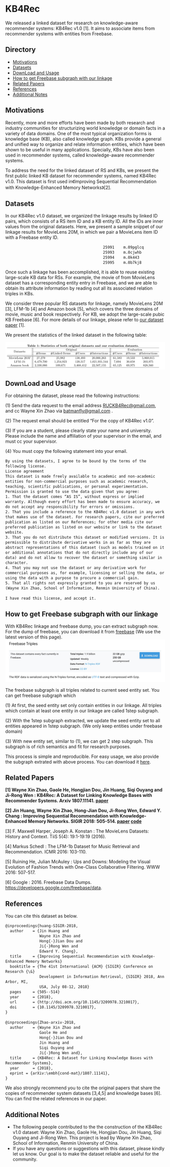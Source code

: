 # KB4Rec
<!--This project is a description for dataset KB4Rec, a knowledge-aware recommder linkage dataset.-->
We released a linked dataset for research on knowledge-aware recommender systems: KB4Rec v1.0 [1]. It aims to associate items from recommender systems with entities from Freebase. 
## Directory
* [Motivations](#Motivations)
* [Datasets](#Datasets)
* [DownLoad and Usage](#Download)
* [How to get Freebase subgraph with our linkage](#Usage)
* [Related Papers](#Papers)
* [References](#References)
* [Additional Notes](#Addition)

## <div id="Motivations"></div>Motivations
<!--
Nowadays, recommender systems (RS), which aim to match users with interested items, have played an important role in various online applications. Traditional recommendation algorithms mainly focus on learning effective preference models from historical user-item interaction data, e.g. matrix factorization. With the rapid development of Web techniques, various kinds of side information has become available in RSs, called context. In an early stage, such context information is usually unstructured, and its availability is limited to specific data domains or platforms.-->
   
   Recently, more and more efforts have been made by both research and industry communities for structurizing world knowledge or domain facts in a variety of data domains. One of the most typical organization forms is knowledge base (KB), also called knowledge graph. KBs provide a general and unified way to organize and relate information entities, which have been shown to be useful in many applications. Specially, KBs have also been used in recommender systems, called knowledge-aware recommender systems.
   
   To address the need for the linked dataset of RS and KBs, we present the first public linked KB dataset for recommender systems, named KB4Rec v1.0. This dataset is first used in《Improving Sequential Recommendation with Knowledge-Enhanced Memory Networks》[2].
   
## <div id="Datasets"></div>Datasets
   <!--In our KB4Rec v1.0 dataset, we organized the linkage results by linked ID pairs, which consists of a RS item ID and a KB entity ID. All the IDs are inner values from the original datasets. Once such a linkage has been accomplished, it is able to reuse existing large-scale KB data for RSs.-->
<!--In our KB4Rec v1.0 dataset, we organized the linkage results by linked ID pairs, which consists of a RS item ID and a KB entity ID. All the IDs are inner values from the original datasets.-->
In our KB4Rec v1.0 dataset, we organized the linkage results by linked ID pairs, which consists of a RS item ID and a KB entity ID. All the IDs are inner values from the original datasets. Here, we present a sample snippet of our linkage results for MovieLens 20M, in which we pair a MovieLens item ID with a Freebase entity ID.

```   
                                           25991	m.09pglcq
                                           25993	m.0cjwhb
                                           25994	m.0k443
                                           25995	m.0b7kj8
```

<!--For example, the movie of <Avatar> from MovieLens dataset has a corresponding entity entry in Freebase, and we are able to obtain its attribute information by reading out all its associated relation triples in KBs.-->
Once such a linkage has been accomplished, it is able to reuse existing large-scale KB data for RSs. For example, the movie of from MovieLens dataset has a corresponding entity entry in Freebase, and we are able to obtain its attribute information by reading out all its associated relation triples in KBs.

   We consider three popular RS datasets for linkage, namely MovieLens 20M [3], LFM-1b [4] and Amazon book [5], which covers the three domains of movie, music and book respectively. For KB, we adopt the large-scale pubic KB Freebase [6]. For more details of our linkage, please refer to [our dataset paper](https://arxiv.org/abs/1807.11141) [1].
   
   We present the statistics of the linked dataset in the following table:
   
   ![detail statistics](table_new.png)
<!--
### Linkage Detail Statistics：
| Dataset                 | Items      |    Linked-Items    |  Linkage-ratio   | 
|:-------------------------:|:-------------:|:------------:|:------------:|
|MovieLens 20M|27,279 |25,982|95.2%|
|LFM-1b|6,479,700 |1,254,923|19.4%|
|Amazon book|2,330,066 |109,671|4.7%|

## <div id="Models"></div>Models
* KSR 
* [SVDfeature](http://apex.sjtu.edu.cn/projects/33)
-->
## <div id="Download"></div>DownLoad and Usage
<!--To use the datasets, you must read and accept the online agreement.By using the datasets, you agree to be bound by the terms of its license. Send email to RUCKB4Rec@gmail.com. The email should contain following contents:--> 
For obtaining the dataset, please read the following instructions:

(1) Send the data request to the email address RUCKB4Rec@gmail.com, and cc Wayne Xin Zhao via batmanfly@gmail.com .

(2) The request email should be entitled “For the copy of KB4Rec v1.0”.

(3) If you are a student, please clearly state your name and university. Please include the name and affiliation of your supervisor in the email, and must cc your supervisor.

(4) You must copy the following statement into your email.



```
By using the datasets, I agree to be bound by the terms of the following license.
License agreement
This dataset is made freely available to academic and non-academic entities for non-commercial purposes such as academic research, teaching, scientific publications, or personal experimentation. Permission is granted to use the data given that you agree:
1. That the dataset comes “AS IS”, without express or implied warranty. Although every effort has been made to ensure accuracy, we do not accept any responsibility for errors or omissions. 
2. That you include a reference to the KB4Rec v1.0 dataset in any work that makes use of the dataset. For research papers, cite our preferred publication as listed on our References; for other media cite our preferred publication as listed on our website or link to the dataset website.
3. That you do not distribute this dataset or modified versions. It is permissible to distribute derivative works in as far as they are abstract representations of this dataset (such as models trained on it or additional annotations that do not directly include any of our data) and do not allow to recover the dataset or something similar in character.
4. That you may not use the dataset or any derivative work for commercial purposes as, for example, licensing or selling the data, or using the data with a purpose to procure a commercial gain.
5. That all rights not expressly granted to you are reserved by us (Wayne Xin Zhao, School of Information, Renmin University of China).

I have read this license, and accept it.
```

## <div id="Usage"></div>How to get Freebase subgraph with our linkage
With KB4Rec linkage and freebase dump, you can extract subgraph now. For the dump of freebase, you can download it from [freebase](https://developers.google.com/freebase/) (We use the latest version of this page).
![freebase dump](dump.jpg)


The freebase subgraph is all triples related to current seed entity set. You can get freebase subgraph which 

(1) At first, the seed entity set only contain entities in our linkage. All triples which contain at least one entity in our linkage are called 1step subgraph.

(2) With the 1step subgraph extracted, we update the seed entity set to all entities appeared in 1step subgraph. (We only keep entities under freebase domain)

(3) With new entity set, similar to (1), we can get 2 step subgraph. This subgraph is of rich semantics and fit for research purposes.

This process is simple and reproducible. For easy usage, we also provide the subgraph extrated with above process. You can download it [here](https://github.com/RUCDM/KB4Rec/To_appear).

## <div id="Papers"></div>Related Papers
<strong>[1]  Wayne Xin Zhao, Gaole He, Hongjian Dou, Jin Huang, Siqi Ouyang and Ji-Rong Wen : KB4Rec: A Dataset for Linking Knowledge Bases with Recommender Systems. Arxiv 1807.11141. [paper](https://arxiv.org/abs/1807.11141)</strong>

<strong>[2] Jin Huang, Wayne Xin Zhao, Hong-Jian Dou, Ji-Rong Wen, Edward Y. Chang : Improving Sequential Recommendation with Knowledge-Enhanced Memory Networks. SIGIR 2018: 505-514. [paper](https://dl.acm.org/citation.cfm?doid=3209978.3210017) [code](https://github.com/BetsyHJ/KSR)</strong>

[3] F. Maxwell Harper, Joseph A. Konstan : The MovieLens Datasets: History and Context. TiiS 5(4): 19:1-19:19 (2016).

[4] Markus Schedl : The LFM-1b Dataset for Music Retrieval and Recommendation. ICMR 2016: 103-110.

[5] Ruining He, Julian McAuley : Ups and Downs: Modeling the Visual Evolution of Fashion Trends with One-Class Collaborative Filtering. WWW 2016: 507-517.

[6] Google : 2016. Freebase Data Dumps. https://developers.google.com/freebase/data.

<!--
* Jin Huang, Wayne Xin Zhao, Hong-Jian Dou, Ji-Rong Wen, Edward Y. Chang. Improving Sequential Recommendation with Knowledge-Enhanced Memory Networks. SIGIR 2018: 505-514. [paper](https://dl.acm.org/citation.cfm?doid=3209978.3210017) [code](https://github.com/BetsyHJ/KSR)
-->
## <div id="References"></div>References
   You can cite this dataset as below.

```
@inproceedings{huang-SIGIR-2018,
  author    = {Jin Huang and
               Wayne Xin Zhao and
               Hong{-}Jian Dou and
               Ji{-}Rong Wen and
               Edward Y. Chang},
  title     = {Improving Sequential Recommendation with Knowledge-Enhanced Memory Networks}
  booktitle = {The 41st International {ACM} {SIGIR} Conference on Research {\&}
               Development in Information Retrieval, {SIGIR} 2018, Ann Arbor, MI,
               USA, July 08-12, 2018}
  pages     = {505--514}
  year      = {2018},
  url       = {http://doi.acm.org/10.1145/3209978.3210017},
  doi       = {10.1145/3209978.3210017},
}

@inproceedings{Zhao-arxiv-2018,
  author    = {Wayne Xin Zhao and
               Gaole He and
               Hong{-}Jian Dou and
               Jin Huang and 
               Siqi Ouyang and
               Ji{-}Rong Wen and},
  title     = {KB4Rec: A Dataset for Linking Knowledge Bases with Recommender Systems},
  year      = {2018},
  eprint = {arXiv:\embh{cond-mat}/1807.11141},
}

```
We also strongly recommend you to cite the original papers that share the copies of recommender system datasets [3,4,5] and knowledge bases [6]. You can find the related references in our paper. 

## <div id="Addition"></div>Additional Notes
* The following people contributed to the the construction of the KB4Rec v1.0 dataset: Wayne Xin Zhao, Gaole He, Hongjian Dou, Jin Huang, Siqi Ouyang and Ji-Rong Wen. This project is lead by Wayne Xin Zhao, School of Information, Renmin University of China.
* If you have any questions or suggestions with this dataset, please kindly let us know. Our goal is to make the dataset reliable and useful for the community.
